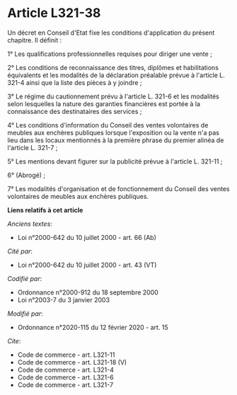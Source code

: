 # Article L321-38

Un décret en Conseil d'Etat fixe les conditions d'application du présent chapitre. Il définit :

1° Les qualifications professionnelles requises pour diriger une vente ;

2° Les conditions de reconnaissance des titres, diplômes et habilitations équivalents et les modalités de la déclaration
préalable prévue à l'article L. 321-4 ainsi que la liste des pièces à y joindre ;

3° Le régime du cautionnement prévu à l'article L. 321-6 et les modalités selon lesquelles la nature des garanties
financières est portée à la connaissance des destinataires des services ;

4° Les conditions d'information du Conseil des ventes volontaires de meubles aux enchères publiques lorsque l'exposition ou
la vente n'a pas lieu dans les locaux mentionnés à la première phrase du premier alinéa de l'article L. 321-7 ;

5° Les mentions devant figurer sur la publicité prévue à l'article L. 321-11 ;

6° (Abrogé) ;

7° Les modalités d'organisation et de fonctionnement du Conseil des ventes volontaires de meubles aux enchères publiques.

**Liens relatifs à cet article**

_Anciens textes_:

  - Loi n°2000-642 du 10 juillet 2000 - art. 66 (Ab)

_Cité par_:

  - Loi n°2000-642 du 10 juillet 2000 - art. 43 (VT)

_Codifié par_:

  - Ordonnance n°2000-912 du 18 septembre 2000
  - Loi n°2003-7 du 3 janvier 2003

_Modifié par_:

  - Ordonnance n°2020-115 du 12 février 2020 - art. 15

_Cite_:

  - Code de commerce - art. L321-11
  - Code de commerce - art. L321-18 (V)
  - Code de commerce - art. L321-4
  - Code de commerce - art. L321-6
  - Code de commerce - art. L321-7
